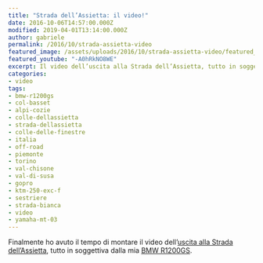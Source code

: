 ```yaml
---
title: "Strada dell’Assietta: il video!"
date: 2016-10-06T14:57:00.000Z
modified: 2019-04-01T13:14:00.000Z
author: gabriele
permalink: /2016/10/strada-assietta-video
featured_image: /assets/uploads/2016/10/strada-assietta-video/featured_image.jpg
featured_youtube: "-A0hRkNO8WE"
excerpt: Il video dell’uscita alla Strada dell’Assietta, tutto in soggettiva dalla mia BMW R1200GS
categories:
- video
tags:
- bmw-r1200gs
- col-basset
- alpi-cozie
- colle-dellassietta
- strada-dellassietta
- colle-delle-finestre
- italia
- off-road
- piemonte
- torino
- val-chisone
- val-di-susa
- gopro
- ktm-250-exc-f
- sestriere
- strada-bianca
- video
- yamaha-mt-03
---
```

Finalmente ho avuto il tempo di montare il video dell’[uscita alla Strada dell’Assietta](/2016/09/strada-assietta-off-road-alta-quota), tutto in soggettiva dalla mia [BMW R1200GS](/tag/bmw-r1200gs/).
